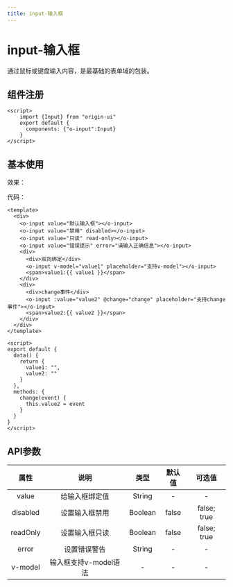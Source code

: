 ```yaml
---
title: input-输入框
---
```


# input-输入框
通过鼠标或键盘输入内容，是最基础的表单域的包装。

## 组件注册
```vue
<script>
    import {Input} from "origin-ui"
    export default {
      components: {"o-input":Input}
    }
</script>
```

## 基本使用
效果：
<ClientOnly>
<inputDemos></inputDemos>
</ClientOnly>

代码：

```vue
<template>
  <div>
    <o-input value="默认输入框"></o-input>
    <o-input value="禁用" disabled></o-input>
    <o-input value="只读" read-only></o-input>
    <o-input value="错误提示" error="请输入正确信息"></o-input>
    <div>
      <div>双向绑定</div>
      <o-input v-model="value1" placeholder="支持v-model"></o-input>
      <span>value1:{{ value1 }}</span>
    </div>
    <div>
      <div>change事件</div>
      <o-input :value="value2" @change="change" placeholder="支持change事件"></o-input>
      <span>value2:{{ value2 }}</span>
    </div>
  </div>
</template>

<script>
export default {
  data() {
    return {
      value1: "",
      value2: ""
    }
  },
  methods: {
    change(event) {
      this.value2 = event
    }
  }
}
</script>
```
## API参数
|     属性      | 说明           | 类型      |   默认值  |   可选值   |
| :------------: |:-------------: | :-------: | :--------: | :---------: |
| value        | 给输入框绑定值    | String  |    -     |     -      |
| disabled     | 设置输入框禁用   | Boolean |   false  |     false; true      |
| readOnly     | 设置输入框只读   | Boolean |   false  |     false; true      |
| error     | 设置错误警告   | 	String |   -  |    -     |
| v-model     | 输入框支持v-model语法   | -    |   -  |     -      |